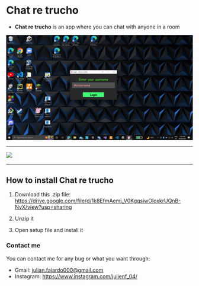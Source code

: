 # Chat re trucho

- **Chat re trucho** is an app where you can chat with anyone in a room

![](https://github.com/julienf04/Chat-re-trucho/blob/main/ScreenshotLogin.png)

------------

![](https://github.com/julienf04/Chat-re-trucho/ScreenshotChat.png)


------------


## How to install Chat re trucho

1. Download this .zip file: https://drive.google.com/file/d/1k8EfmAemj_V0KgqsiwOloxkrUQnB-NvX/view?usp=sharing

2. Unzip it

3. Open setup file and install it


### Contact me

You can contact me for any bug or what you want through:
- Gmail: julian.fajardo000@gmail.com
- Instagram: https://www.instagram.com/julienf_04/